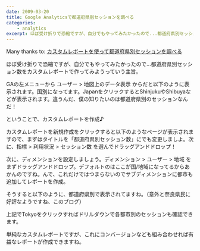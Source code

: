 ```yaml
---
date: 2009-03-20
title: Google Analyticsで都道府県別セッションを調べる
categories: 
    - analytics
excerpt: ほぼ受け折りで恐縮ですが、自分でもやってみたかったので...都道府県別セッション数をカスタムレポートで作ってみようっていう主旨。
---
```


Many thanks to: [カスタムレポートを使って都道府県別セッションを調べる](http://www.kagua.biz/operation/custom-todoufuken.html)

ほぼ受け折りで恐縮ですが、自分でもやってみたかったので...都道府県別セッション数をカスタムレポートで作ってみようっていう主旨。

GAの左メニューから ユーザー > 地図上のデータ表示 からだと以下のように表示されます。国別になってます。JapanをクリックするとShinjukuやShibuyaなどが表示されます。違うんだ、僕の知りたいのは都道府県別のセッションなんだ！

ということで、カスタムレポートを作成♪

カスタムレポートを新規作成をクリックすると以下のようなページが表示されますので、まずはタイトルを「都道府県別セッション数」にでも変更しましよ。次に、指標 > 利用状況 > セッション数 を選んでドラッグアンドドロップ！

次に、ディメンションを設定しましょう。ディメンション > ユーザー > 地域 をまずドラッグアンドドロップ。デフォルトのはここが国/地域になってるからあかんのですね。んで、これだけではつまらないのでサブディメンションに都市も追加してレポートを作成。

そうすると以下のように、都道府県別で表示されてますね。（意外と奈良県民に好評なようですね、このブログ）

上記でTokyoをクリックすればドリルダウンで各都市別のセッションも確認できます。

単純なカスタムレポートですが、これにコンバージョンなども組み合わせれば有益なレポートが作成できますね。